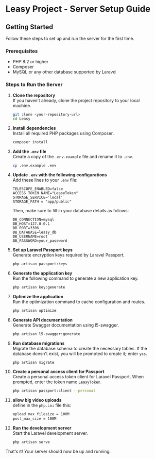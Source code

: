 # Leasy Project - Server Setup Guide

## Getting Started

Follow these steps to set up and run the server for the first time.

### Prerequisites

-   PHP 8.2 or higher
-   Composer
-   MySQL or any other database supported by Laravel

### Steps to Run the Server

1. **Clone the repository**  
   If you haven't already, clone the project repository to your local machine.

    ```bash
    git clone <your-repository-url>
    cd Leasy
    ```

2. **Install dependencies**  
   Install all required PHP packages using Composer.

    ```bash
    composer install
    ```

3. **Add the `.env` file**  
   Create a copy of the `.env.example` file and rename it to `.env`.

    ```bash
    cp .env.example .env
    ```

4. **Update `.env` with the following configurations**  
   Add these lines to your `.env` file:

    ```env
    TELESCOPE_ENABLED=false
    ACCESS_TOKEN_NAME="LeasyToken"
    STORAGE_SERVICE='local'
    STORAGE_PATH = "app/public"
    ```

    Then, make sure to fill in your database details as follows:

    ```env
    DB_CONNECTION=mysql
    DB_HOST=127.0.0.1
    DB_PORT=3306
    DB_DATABASE=leasy_db
    DB_USERNAME=root
    DB_PASSWORD=your_password
    ```

5. **Set up Laravel Passport keys**  
   Generate encryption keys required by Laravel Passport.

    ```bash
    php artisan passport:keys
    ```

6. **Generate the application key**  
   Run the following command to generate a new application key.

    ```bash
    php artisan key:generate
    ```

7. **Optimize the application**  
   Run the optimization command to cache configuration and routes.

    ```bash
    php artisan optimize
    ```

8. **Generate API documentation**  
   Generate Swagger documentation using l5-swagger.

    ```bash
    php artisan l5-swagger:generate
    ```

9. **Run database migrations**  
   Migrate the database schema to create the necessary tables. If the database doesn't exist, you will be prompted to create it; enter `yes`.

    ```bash
    php artisan migrate
    ```

10. **Create a personal access client for Passport**  
    Create a personal access token client for Laravel Passport. When prompted, enter the token name `LeasyToken`.

    ```bash
    php artisan passport:client --personal
    ```

11. **allow big video uploads**  
    define in the `php.ini` file this:

    ```bash
    upload_max_filesize = 100M
    post_max_size = 100M
    ```

12. **Run the development server**  
    Start the Laravel development server.

    ```bash
    php artisan serve
    ```

That's it! Your server should now be up and running.
